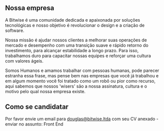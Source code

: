 ## Nossa empresa

A Bitwise é uma comunidade dedicada e apaixonada por soluções tecnológicas e nosso objetivo é revolucionar o design e a criação de software. 

Nossa missão é ajudar nossos clientes a melhorar suas operações de mercado e desempenho com uma transição suave e rápido retorno do investimento, para alcançar estabilidade a longo prazo. Para isso, trabalhamos duro para capacitar nossas equipes e reforçar uma cultura com valores ágeis. 

Somos Humanos e amamos trabalhar com pessoas humanas, pode parecer estranha essa frase, mas pense bem nas empresas que você já trabalhou e em algum momento você foi tratado como um robô ou pior como recurso, aqui sabemos que nossos 'wisers' são a nossa assinatura, cultura e o motivo pelo qual nossa empresa existe.

## Como se candidatar

Por favor envie um email para douglas@bitwise.ltda com seu CV anexado - enviar no assunto: Front End
